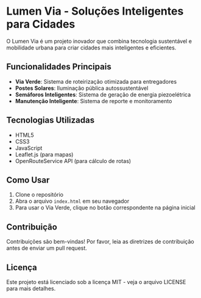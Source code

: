 # Lumen Via - Soluções Inteligentes para Cidades

O Lumen Via é um projeto inovador que combina tecnologia sustentável e mobilidade urbana para criar cidades mais inteligentes e eficientes.

## Funcionalidades Principais

- **Via Verde**: Sistema de roteirização otimizada para entregadores
- **Postes Solares**: Iluminação pública autossustentável
- **Semáforos Inteligentes**: Sistema de geração de energia piezoelétrica
- **Manutenção Inteligente**: Sistema de reporte e monitoramento

## Tecnologias Utilizadas

- HTML5
- CSS3
- JavaScript
- Leaflet.js (para mapas)
- OpenRouteService API (para cálculo de rotas)

## Como Usar

1. Clone o repositório
2. Abra o arquivo `index.html` em seu navegador
3. Para usar o Via Verde, clique no botão correspondente na página inicial

## Contribuição

Contribuições são bem-vindas! Por favor, leia as diretrizes de contribuição antes de enviar um pull request.

## Licença

Este projeto está licenciado sob a licença MIT - veja o arquivo LICENSE para mais detalhes.
